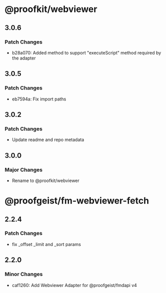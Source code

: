 # @proofkit/webviewer

## 3.0.6

### Patch Changes

- b28a070: Added method to support "executeScript" method required by the adapter

## 3.0.5

### Patch Changes

- eb7594a: Fix import paths

## 3.0.2

### Patch Changes

- Update readme and repo metadata

## 3.0.0

### Major Changes

- Rename to @proofkit/webviewer

# @proofgeist/fm-webviewer-fetch

## 2.2.4

### Patch Changes

- fix \_offset \_limit and \_sort params

## 2.2.0

### Minor Changes

- caf1260: Add Webviewer Adapter for @proofgeist/fmdapi v4
